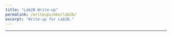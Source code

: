 ```yaml
---
title: "Lab2B Write-up"
permalink: /writeups/mbe/lab2b/
excerpt: "Write-up for Lab2B."
---
```


---
